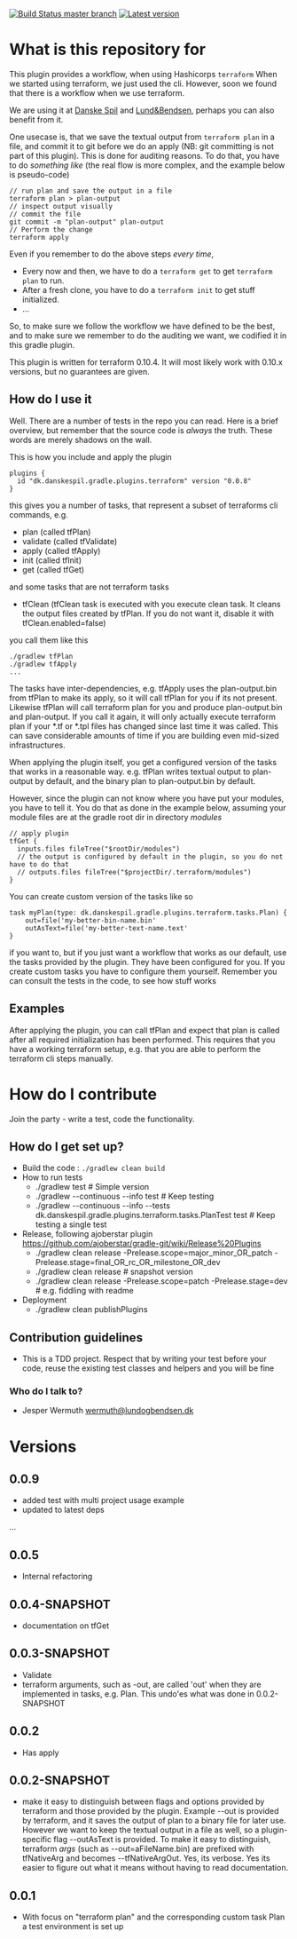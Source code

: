 [![Build Status master branch](https://travis-ci.org/jwermuth/gradle-plugin-terraform.svg?branch=master)](https://travis-ci.org/jwermuth/gradle-plugin-terraform)
[![Latest version](https://img.shields.io/badge/Download-latest-green.svg)](https://plugins.gradle.org/plugin/dk.danskespil.gradle.plugins.terraform)

# What is this repository for
This plugin provides a workflow, when using Hashicorps ```terraform```
When we started using terraform, we just used the cli. However, soon we found that there is a workflow when we use terraform.

We are using it at [Danske Spil](https://danskespil.dk/) and [Lund&Bendsen](https://home.lundogbendsen.dk/), perhaps you
can also benefit from it.

One usecase is, that we save the textual output from ```terraform plan``` in a file, and commit 
it to git before we do an apply (NB: git committing is not part of this plugin). 
This is done for auditing reasons. To do that, you have to 
do _something like_ (the real flow is more complex, and the example below is pseudo-code) 

```
// run plan and save the output in a file
terraform plan > plan-output
// inspect output visually
// commit the file
git commit -m "plan-output" plan-output
// Perform the change
terraform apply
``` 

Even if you remember to do the above steps _every time_, 

* Every now and then, we have to do a ```terraform get``` to get ```terraform plan``` to run.
* After a fresh clone, you have to do a ```terraform init``` to get stuff initialized.
* ...

So, to make sure we follow the workflow we have defined to be the best, and to make sure we
remember to do the auditing we want, we codified it in this gradle plugin.

This plugin is written for terraform 0.10.4. It will most likely work with 0.10.x versions, but 
no guarantees are given. 

## How do I use it

Well. There are a number of tests in the repo you can read. Here is a brief overview, 
but remember that the source code is _always_ the truth. These words are merely shadows on the wall.

This is how you include and apply the plugin
```text
plugins {
  id "dk.danskespil.gradle.plugins.terraform" version "0.0.8"
}
```
this gives you a number of tasks, that represent a subset of terraforms cli commands, e.g.
* plan (called tfPlan)
* validate (called tfValidate)
* apply (called tfApply)
* init (called tfInit)
* get (called tfGet)

and some tasks that are not terraform tasks
* tfClean (tfClean task is executed with you execute clean task. It cleans the output files created by tfPlan. If you do not want it, disable it with tfClean.enabled=false)

you call them like this
```text
./gradlew tfPlan
./gradlew tfApply
...
```
The tasks have inter-dependencies, e.g. tfApply uses the plan-output.bin from tfPlan to make its apply,
so it will call tfPlan for you if its not present.
Likewise tfPlan will call terraform plan for you and produce plan-output.bin and plan-output. 
If you call it again, it will only actually execute terraform plan if your *.tf or *.tpl files has changed
since last time it was called. This can save considerable amounts of time if you are building even mid-sized
infrastructures.

When applying the plugin itself, you get a configured version of the tasks that works in a reasonable way.
e.g. tfPlan writes textual output to plan-output by default, and the binary plan to plan-output.bin by default.

However, since the plugin can not know where you have put your modules, you have to tell it. 
You do that as done in the example below, assuming your module files are at the gradle root dir in directory 
_modules_

```text
// apply plugin
tfGet {
  inputs.files fileTree("$rootDir/modules")
  // the output is configured by default in the plugin, so you do not have to do that 
  // outputs.files fileTree("$projectDir/.terraform/modules")
}
```

You can create custom version of the tasks like so
```text
task myPlan(type: dk.danskespil.gradle.plugins.terraform.tasks.Plan) {
    out=file('my-better-bin-name.bin'
    outAsText=file('my-better-text-name.text'
}
```
if you want to, but if you just want a workflow that works as our default, use the tasks 
provided by the plugin. They have been configured for you. If you create custom tasks you
have to configure them yourself. Remember you can consult the tests in the code, to see how stuff works

## Examples
After applying the plugin, you can call tfPlan and expect that plan is called after all required
initialization has been performed. This requires that you have a working terraform setup, e.g. that you
are able to perform the terraform cli steps manually.

# How do I contribute
Join the party - write a test, code the functionality.

## How do I get set up? 

* Build the code : ```./gradlew clean build```
* How to run tests
  * ./gradlew test # Simple version
  * ./gradlew --continuous --info test # Keep testing
  * ./gradlew --continuous --info --tests dk.danskespil.gradle.plugins.terraform.tasks.PlanTest test # Keep testing a single test
* Release, following ajoberstar plugin https://github.com/ajoberstar/gradle-git/wiki/Release%20Plugins
  * ./gradlew clean release -Prelease.scope=major_minor_OR_patch -Prelease.stage=final_OR_rc_OR_milestone_OR_dev
  * ./gradlew clean release # snapshot version
  * ./gradlew clean release -Prelease.scope=patch -Prelease.stage=dev # e.g. fiddling with readme
* Deployment
  * ./gradlew clean publishPlugins
  

## Contribution guidelines 

* This is a TDD project. Respect that by writing your test before your code, reuse the existing test classes and helpers and you will be fine

### Who do I talk to? ###

* Jesper Wermuth wermuth@lundogbendsen.dk
 
# Versions
## 0.0.9
* added test with multi project usage example
* updated to latest deps

...

## 0.0.5
* Internal refactoring

## 0.0.4-SNAPSHOT
* documentation on tfGet 

## 0.0.3-SNAPSHOT
* Validate
* terraform arguments, such as -out, are called 'out' when they are implemented in tasks, e.g. Plan. This undo'es what
  was done in 0.0.2-SNAPSHOT

## 0.0.2
* Has apply

## 0.0.2-SNAPSHOT
* make it easy to distinguish between flags and options provided by terraform and 
those provided by the plugin. Example --out is provided by terraform, and it saves the output of
plan to a binary file for later use. However we want to keep the textual output in a file
as well, so a plugin-specific flag --outAsText is provided. To make it easy to distinguish,
terraform _args_ (such as --out=aFileName.bin) are prefixed with tfNativeArg and becomes --tfNativeArgOut.
Yes, its verbose. Yes its easier to figure out what it means without having to read documentation.

## 0.0.1
* With focus on "terraform plan" and the corresponding custom task Plan a test environment is set up
